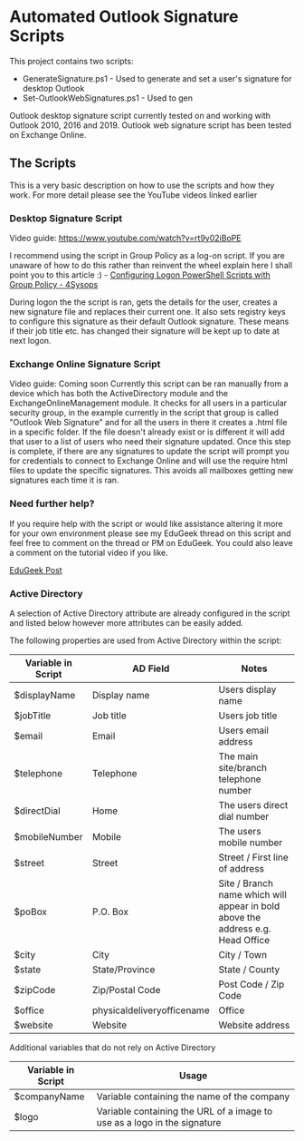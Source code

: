 # Automated Outlook Signature Scripts
This project contains two scripts: 
* GenerateSignature.ps1 - Used to generate and set a user's signature for desktop Outlook
* Set-OutlookWebSignatures.ps1 - Used to gen

Outlook desktop signature script currently tested on and working with Outlook 2010, 2016 and 2019.
Outlook web signature script has been tested on Exchange Online.

## The Scripts
This is a very basic description on how to use the scripts and how they work. For more detail please see the YouTube videos linked earlier 

### Desktop Signature Script
Video guide: https://www.youtube.com/watch?v=rt9y02iBoPE

I recommend using the script in Group Policy as a log-on script.  If you are unaware of how to do this rather than reinvent the wheel explain here I shall point you to this article :) - [Configuring Logon PowerShell Scripts with Group Policy - 4Sysops](https://4sysops.com/archives/configuring-logon-powershell-scripts-with-group-policy/)

During logon the the script is ran, gets the details for the user, creates a new signature file and replaces their current one.  It also sets registry keys to configure this signature as their default Outlook signature.  These means if their job title etc. has changed their signature will be kept up to date at next logon.  

### Exchange Online Signature Script
Video guide: Coming soon
Currently this script can be ran manually from a device which has both the ActiveDirectory module and the ExchangeOnlineManagement module.
It checks for all users in a particular security group, in the example currently in the script that group is called "Outlook Web Signature" and for all the users in there it creates a .html file in a specific folder.  If the file doesn't already exist or is different it will add that user to a list of users who need their signature updated. Once this step is complete, if there are any signatures to update the script will prompt you for credentials to connect to Exchange Online and will use the require html files to update the specific signatures.  This avoids all mailboxes getting new signatures each time it is ran.

### Need further help?
If you require help with the script or would like assistance altering it more for your own environment please see my EduGeek thread on this script and feel free to comment on the thread or PM on EduGeek. You could also leave a comment on the tutorial video if you like.

[EduGeek Post](http://www.edugeek.net/forums/scripts/205976-outlook-email-signature-automation-ad-attributes.html#post1760284)

### Active Directory
A selection of Active Directory attribute are already configured in the script and listed below however more attributes can be easily added. 

The following properties are used from Active Directory within the script:

| Variable in Script | AD Field  | Notes |
|-------------| ------------- | ------------- |
| $displayName | Display name | Users display name |
| $jobTitle | Job title | Users job title |
| $email | Email | Users email address  |
| $telephone | Telephone  | The main site/branch telephone number |
| $directDial | Home | The users direct dial number |
| $mobileNumber | Mobile | The users mobile number |
| $street | Street | Street / First line of address |
| $poBox | P.O. Box | Site / Branch name which will appear in bold above the address e.g. Head Office |
| $city | City | City / Town |
| $state | State/Province | State / County |
| $zipCode | Zip/Postal Code | Post Code / Zip Code |
| $office | physicaldeliveryofficename | Office |
| $website | Website | Website address |

Additional variables that do not rely on Active Directory

| Variable in Script | Usage |
|-------------| ------------- |
| $companyName | Variable containing the name of the company |
| $logo | Variable containing the URL of a image to use as a logo in the signature |

